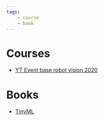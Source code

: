 ```yaml
---
tags:
    - course
    - book
---
```


# Courses
- [YT Event base robot vision 2020](https://www.youtube.com/playlist?list=PL03Gm3nZjVgUFYUh3v5x8jVonjrGfcal8)


# Books
- [TinyML](https://tinymlbook.com/)